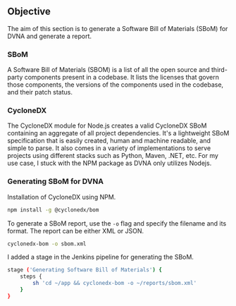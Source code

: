 ## **Objective**

The aim of this section is to generate a Software Bill of Materials (SBoM) for DVNA and generate a report.

### **SBoM**

A Software Bill of Materials (SBOM) is a list of all the open source and third-party components present in a codebase. It lists the licenses that govern those components, the versions of the components used in the codebase, and their patch status.


### **CycloneDX**

The CycloneDX module for Node.js creates a valid CycloneDX SBoM containing an aggregate of all project dependencies. It's a lightweight SBoM specification that is easily created, human and machine readable, and simple to parse. It also comes in a variety of implementations to serve projects using different stacks such as Python, Maven, .NET, etc. For my use case, I stuck with the NPM package as DVNA only utilizes Nodejs.

### **Generating SBoM for DVNA**

Installation of CycloneDX using NPM.

```bash
npm install -g @cyclonedx/bom
```

To generate a SBoM report, use the `-o` flag and specify the filename and its format. The report can be either XML  or JSON.  
```bash
cyclonedx-bom -o sbom.xml
```

I added a stage in the Jenkins pipeline for generating the SBoM.  
```bash
stage ('Generating Software Bill of Materials') {
    steps {
        sh 'cd ~/app && cyclonedx-bom -o ~/reports/sbom.xml'
    }
}
```